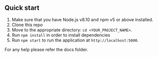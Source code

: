 ## Quick start

1.  Make sure that you have Node.js v8.10 and npm v5 or above installed.
2.  Clone this repo
3.  Move to the appropriate directory: `cd <YOUR_PROJECT_NAME>`.<br />
4.  Run `npm install` in order to install dependencies
5.  Run `npm start` to run the application at `http://localhost:5000`.

For any help please refer the docs folder.